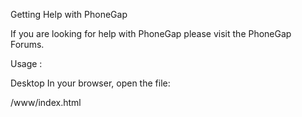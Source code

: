 Getting Help with PhoneGap

If you are looking for help with PhoneGap please visit the PhoneGap Forums.

Usage : 

Desktop
In your browser, open the file:

/www/index.html
